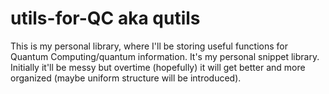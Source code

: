 # utils-for-QC aka qutils 

This is my personal library, where I'll be storing useful functions for Quantum Computing/quantum information. It's my personal snippet library. Initially it'll be messy but overtime (hopefully) it will get better and more organized (maybe uniform structure will be introduced).